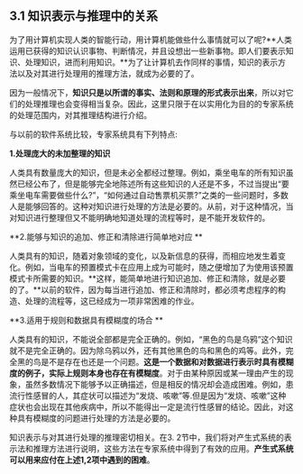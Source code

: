 ## 3.1 知识表示与推理中的关系

为了用计算机实现人类的智能行动，用计算机能做些什么事情就可以了呢?**人类运用已获得的知识认识事物、判断情况，并且设想出一些新事物。即人们要表示知识、处理知识，进而利用知识。**为了让计算机去作同样的事情，知识的表示方法以及对其进行处理用的推理方法，就成为必要的了。    

因为一般情况下，**知识只是以所谓的事实、法则和原理的形式表示出来**，所以对它们的处理推理也会变得相当复杂。因此，这里只限于在以实用化为目的的专家系统的处理范围内，对其推理结构进行介绍。    

与以前的软件系统比较，专家系统具有下列特点:

**1.处理庞大的未加整理的知识**    

人类具有数量庞大的知识，但是未必全都经过整理。例如，乘坐电车的所有知识虽然已经公布了，但是能够完全地陈述所有这些知识的人还是不多，不过当提出“要乘坐电车需要做些什么?”，“如何通过自动售票机买票?”之类的一些问题时，多数人是能够回答的。这种对知识进行处理的方法是必要的。从前，对于这种情况，当对知识进行整理但又不能明确地知道处理的流程等时，是不能开发软件的。    

**2.能够与知识的追加、修正和清除进行简单地对应 **   

人类具有的知识，随着对象领域的变化，以及新信息的获得，而相应地发生着变化。例如，当电车的预置模式卡在应用上成为可能时，随之便增加了为使用该预置模式卡所需要的知识。**这样，能简单地进行知识追加、修正和清除，就是必要的了。**以前的软件，因为每当进行追加、修正和清除时，都必须考虑程序的构造、处理的流程等，这已经成为一项非常困难的作业。

**3.适用于规则和数据具有模糊度的场合  **  

人类具有的知识，不能说全部都是完全正确的。例如，“黑色的鸟是乌鸦”这个知识就不是完全正确的。因为除乌鸦以外，还有其他黑色的鸟和黑色的鸡等。此外，完全黑的鸟是不是存在也还是一个问题。**这是一个数据和对数据进行表示时具有模糊度的例子，实际上规则本身也存在有模糊度**。对于由某种原因或某一理由产生的现象，虽然多数情况下能够予以正确描述，但是相反的情况却会造成困难。例如，患流行性感冒的人，其症状可以描述为“发烧、咳嗽”等.但是因为“发烧、咳嗽”这种症状也会出现在其他疾病中，所以不能得出一定是流行性感冒的结论。因此，对这种具有模糊度的问题进行处理的方法是必要的。    

知识表示与对其进行处理的推理密切相关。在3. 2节中，我们将对产生式系统的表示法和推理方法进行说明，这些方法在专家系统中得到了有效的应用。**产生式系统可以用来应付在上述1,2项中遇到的困难**。
